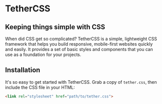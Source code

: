 # TetherCSS
## Keeping things simple with CSS

When did CSS get so complicated? TetherCSS is a simple, lightweight CSS framework that helps you build responsive, mobile-first websites quickly and easily. It provides a set of basic styles and components that you can use as a foundation for your projects.

## Installation
It's so easy to get started with TetherCSS. Grab a copy of `tether.css`, then include the CSS file in your HTML:

```html
<link rel="stylesheet" href="path/to/tether.css">
```